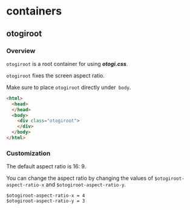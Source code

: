 # containers

## otogiroot

### Overview

`otogiroot` is a root container for using ***otogi.css***.

`otogiroot` fixes the screen aspect ratio.

Make sure to place `otogiroot` directly under` body`.

```html
<html>
  <head>
  </head>
  <body>
    <div class="otogiroot">
    </div>
  </body>
</html>
```

### Customization

The default aspect ratio is 16: 9.

You can change the aspect ratio by changing the values ​​of `$otogiroot-aspect-ratio-x` and `$otogiroot-aspect-ratio-y`.

```stylus
$otogiroot-aspect-ratio-x = 4
$otogiroot-aspect-ratio-y = 3
```
